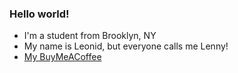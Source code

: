 ### Hello world!

<!--
**leomet07/leomet07** is a ✨ _special_ ✨ repository because its `README.md` (this file) appears on your GitHub profile.
-->

- I'm a student from Brooklyn, NY
- My name is Leonid, but everyone calls me Lenny!
- [My BuyMeACoffee](http://buymeacoffee.com/leomet07)
